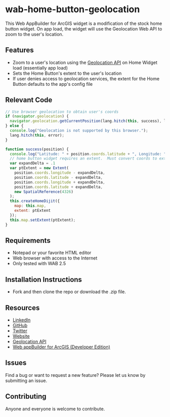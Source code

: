 # wab-home-button-geolocation
This Web AppBuilder for ArcGIS widget is a modification of the stock home button widget.  On app load, the widget will use the Geolocation Web API to zoom to the user's location.


## Features

* Zoom to a user's location using the [Geolocation API](https://developer.mozilla.org/en-US/docs/Web/API/Geolocation/getCurrentPosition) on Home Widget load (essentially app load)
* Sets the Home Button's extent to the user's location
* If user denies access to geolocation services, the extent for the Home Button defaults to the app's config file


## Relevant Code
```javascript
// Use browser geolocation to obtain user's coords
if (navigator.geolocation) {
  navigator.geolocation.getCurrentPosition(lang.hitch(this, success), lang.hitch(this, error));
} else {
  console.log("Geolocation is not supported by this browser.");
  lang.hitch(this, error);
}

function success(position) {
  console.log("Latitude: " + position.coords.latitude + ", Longitude: " + position.coords.longitude);
  // home button widget requires an extent.  Must convert coords to extent
  var expandDelta = .1
  var ptExtent = new Extent(
    position.coords.longitude - expandDelta,
    position.coords.latitude - expandDelta,
    position.coords.longitude + expandDelta,
    position.coords.latitude + expandDelta,
    new SpatialReference(4326)
  );
  this.createHomeDijit({
    map: this.map,
    extent: ptExtent
  });
  this.map.setExtent(ptExtent);
}
```


## Requirements

* Notepad or your favorite HTML editor
* Web browser with access to the Internet
* Only tested with WAB 2.5


## Installation Instructions

* Fork and then clone the repo or download the .zip file.


## Resources

* [LinkedIn](https://www.linkedin.com/in/bradleysnider/)
* [GitHub](https://github.com/bsnider)
* [Twitter](https://twitter.com/bjsnider)
* [Website](http://bradleyjsnider.com)
* [Geolocation API](https://developer.mozilla.org/en-US/docs/Web/API/Geolocation/getCurrentPosition)
* [Web appBuilder for ArcGIS (Developer Edition)](https://developers.arcgis.com/web-appbuilder)


## Issues

Find a bug or want to request a new feature?  Please let us know by submitting an issue.


## Contributing

Anyone and everyone is welcome to contribute.
